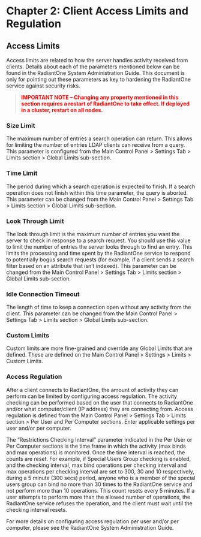 # Chapter 2: Client Access Limits and Regulation

## Access Limits

Access limits are related to how the server handles activity received from clients. Details about each of the parameters mentioned below can be found in the RadiantOne System Administration Guide. This document is only for pointing out these parameters as key to hardening the RadiantOne service against security risks.

><span style="color:red">**IMPORTANT NOTE – Changing any property mentioned in this section requires a restart of RadiantOne to take effect. If deployed in a cluster, restart on all nodes.**

### Size Limit

The maximum number of entries a search operation can return. This allows for limiting the
number of entries LDAP clients can receive from a query. This parameter is configured from the
Main Control Panel > Settings Tab > Limits section > Global Limits sub-section.

### Time Limit

The period during which a search operation is expected to finish. If a search operation does not
finish within this time parameter, the query is aborted. This parameter can be changed from the
Main Control Panel > Settings Tab > Limits section > Global Limits sub-section.

### Look Through Limit

The look through limit is the maximum number of entries you want the server to check in
response to a search request. You should use this value to limit the number of entries the server
looks through to find an entry. This limits the processing and time spent by the RadiantOne
service to respond to potentially bogus search requests (for example, if a client sends a search
filter based on an attribute that isn’t indexed). This parameter can be changed from the Main
Control Panel > Settings Tab > Limits section > Global Limits sub-section.

### Idle Connection Timeout

The length of time to keep a connection open without any activity from the client. This
parameter can be changed from the Main Control Panel > Settings Tab > Limits section > Global Limits sub-section.

### Custom Limits

Custom limits are more fine-grained and override any Global Limits that are defined. These are
defined on the Main Control Panel > Settings > Limits > Custom Limits.

### Access Regulation

After a client connects to RadiantOne, the amount of activity they can perform can be limited by
configuring access regulation. The activity checking can be performed based on the user that
connects to RadiantOne and/or what computer/client (IP address) they are connecting from.
Access regulation is defined from the Main Control Panel > Settings Tab > Limits section >
Per User and Per Computer sections. Enter applicable settings per user and/or per computer.


The “Restrictions Checking Interval” parameter indicated in the Per User or Per Computer
sections is the time frame in which the activity (max binds and max operations) is monitored.
Once the time interval is reached, the counts are reset. For example, if Special Users Group
checking is enabled, and the checking interval, max bind operations per checking interval and
max operations per checking interval are set to 300, 30 and 10 respectively, during a 5 minute
(300 secs) period, anyone who is a member of the special users group can bind no more than
30 times to the RadiantOne service and not perform more than 10 operations. This count resets
every 5 minutes. If a user attempts to perform more than the allowed number of operations, the
RadiantOne service refuses the operation, and the client must wait until the checking interval
resets.

For more details on configuring access regulation per user and/or per computer, please see the RadiantOne System Administration Guide.